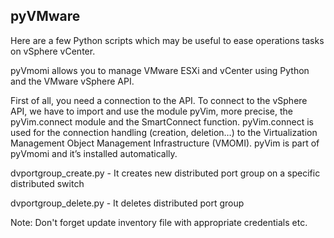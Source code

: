 **pyVMware**
--------

Here are a few Python scripts which may be useful to ease operations tasks on vSphere vCenter.

pyVmomi allows you to manage VMware ESXi and vCenter using Python and the VMware vSphere API.

First of all, you need a connection to the API. To connect to the vSphere API, we have to import and use the module pyVim, more precise, the pyVim.connect module and the SmartConnect function. pyVim.connect is used for the connection handling (creation, deletion…) to the Virtualization Management Object Management Infrastructure (VMOMI). pyVim is part of pyVmomi and it’s installed automatically.



dvportgroup_create.py - It creates new distributed port group on a specific distributed switch

dvportgroup_delete.py - It deletes distributed port group

Note: Don't forget update inventory file with appropriate credentials etc.

